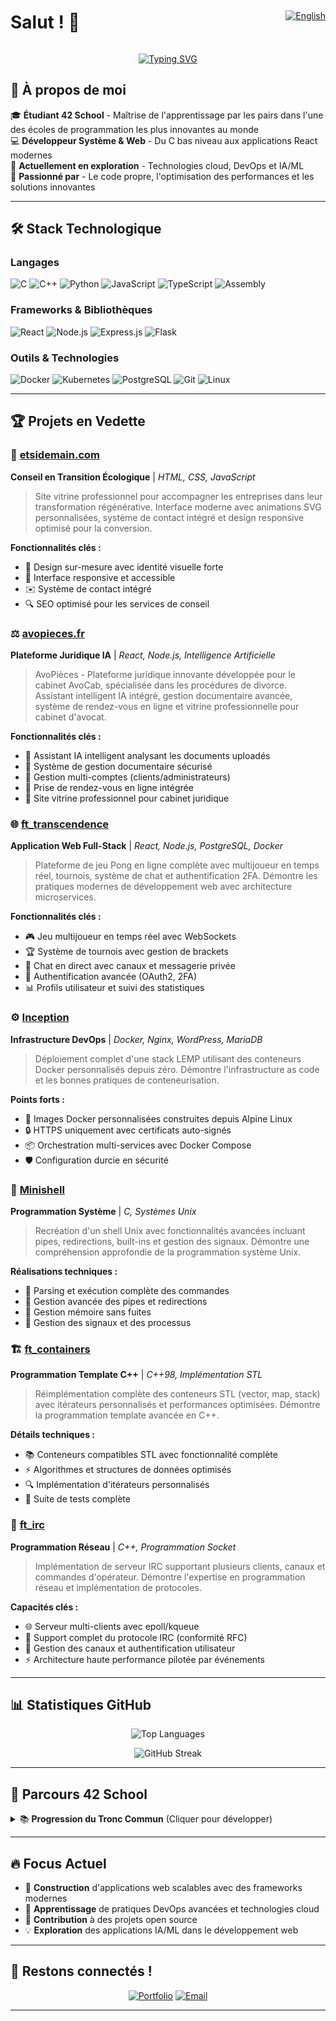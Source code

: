 <div style="display: flex; justify-content: space-between; align-items: center;">

# Salut ! 👋

[![English](https://img.shields.io/badge/Language-English-blue?style=for-the-badge&logo=world&logoColor=white)](README.md)

</div>

<div align="center">


[![Typing SVG](https://readme-typing-svg.herokuapp.com?font=Fira+Code&weight=500&size=24&pause=1000&color=2E8B57&center=true&vCenter=true&width=600&lines=Développeur+Full-Stack;Étudiant+42+School;Expert+Programmation+Système;Passionné+Open+Source)](https://git.io/typing-svg)

</div>

## 🚀 À propos de moi

🎓 **Étudiant 42 School** - Maîtrise de l'apprentissage par les pairs dans l'une des écoles de programmation les plus innovantes au monde  
💻 **Développeur Système & Web** - Du C bas niveau aux applications React modernes  
🌱 **Actuellement en exploration** - Technologies cloud, DevOps et IA/ML  
🎯 **Passionné par** - Le code propre, l'optimisation des performances et les solutions innovantes  

---

## 🛠️ Stack Technologique

### Langages
![C](https://img.shields.io/badge/C-00599C?style=for-the-badge&logo=c&logoColor=white)
![C++](https://img.shields.io/badge/C%2B%2B-00599C?style=for-the-badge&logo=c%2B%2B&logoColor=white)
![Python](https://img.shields.io/badge/Python-3776AB?style=for-the-badge&logo=python&logoColor=white)
![JavaScript](https://img.shields.io/badge/JavaScript-F7DF1E?style=for-the-badge&logo=javascript&logoColor=black)
![TypeScript](https://img.shields.io/badge/TypeScript-007ACC?style=for-the-badge&logo=typescript&logoColor=white)
![Assembly](https://img.shields.io/badge/Assembly-525252?style=for-the-badge&logo=assemblyscript&logoColor=white)

### Frameworks & Bibliothèques
![React](https://img.shields.io/badge/React-20232A?style=for-the-badge&logo=react&logoColor=61DAFB)
![Node.js](https://img.shields.io/badge/Node.js-43853D?style=for-the-badge&logo=node.js&logoColor=white)
![Express.js](https://img.shields.io/badge/Express.js-000000?style=for-the-badge&logo=express&logoColor=white)
![Flask](https://img.shields.io/badge/Flask-000000?style=for-the-badge&logo=flask&logoColor=white)

### Outils & Technologies
![Docker](https://img.shields.io/badge/Docker-2496ED?style=for-the-badge&logo=docker&logoColor=white)
![Kubernetes](https://img.shields.io/badge/Kubernetes-326CE5?style=for-the-badge&logo=kubernetes&logoColor=white)
![PostgreSQL](https://img.shields.io/badge/PostgreSQL-316192?style=for-the-badge&logo=postgresql&logoColor=white)
![Git](https://img.shields.io/badge/Git-F05032?style=for-the-badge&logo=git&logoColor=white)
![Linux](https://img.shields.io/badge/Linux-FCC624?style=for-the-badge&logo=linux&logoColor=black)

---

## 🏆 Projets en Vedette

### 🌱 [etsidemain.com](https://etsidemain.com)
**Conseil en Transition Écologique** | *HTML, CSS, JavaScript*
> Site vitrine professionnel pour accompagner les entreprises dans leur transformation régénérative. Interface moderne avec animations SVG personnalisées, système de contact intégré et design responsive optimisé pour la conversion.

**Fonctionnalités clés :**
- 🎨 Design sur-mesure avec identité visuelle forte
- 📱 Interface responsive et accessible
- ✉️ Système de contact intégré
- 🔍 SEO optimisé pour les services de conseil

### ⚖️ [avopieces.fr](https://avopieces.fr)
**Plateforme Juridique IA** | *React, Node.js, Intelligence Artificielle*
> AvoPièces - Plateforme juridique innovante développée pour le cabinet AvoCab, spécialisée dans les procédures de divorce. Assistant intelligent IA intégré, gestion documentaire avancée, système de rendez-vous en ligne et vitrine professionnelle pour cabinet d'avocat.

**Fonctionnalités clés :**
- 🤖 Assistant IA intelligent analysant les documents uploadés
- 📁 Système de gestion documentaire sécurisé
- 👥 Gestion multi-comptes (clients/administrateurs)
- 📅 Prise de rendez-vous en ligne intégrée
- 🏢 Site vitrine professionnel pour cabinet juridique

### 🌐 [ft_transcendence](https://github.com/kinou-p/ft_transcendence)
**Application Web Full-Stack** | *React, Node.js, PostgreSQL, Docker*
> Plateforme de jeu Pong en ligne complète avec multijoueur en temps réel, tournois, système de chat et authentification 2FA. Démontre les pratiques modernes de développement web avec architecture microservices.

**Fonctionnalités clés :**
- 🎮 Jeu multijoueur en temps réel avec WebSockets
- 🏆 Système de tournois avec gestion de brackets
- 💬 Chat en direct avec canaux et messagerie privée
- 🔐 Authentification avancée (OAuth2, 2FA)
- 📊 Profils utilisateur et suivi des statistiques

### ⚙️ [Inception](https://github.com/kinou-p/inception)
**Infrastructure DevOps** | *Docker, Nginx, WordPress, MariaDB*
> Déploiement complet d'une stack LEMP utilisant des conteneurs Docker personnalisés depuis zéro. Démontre l'infrastructure as code et les bonnes pratiques de conteneurisation.

**Points forts :**
- 🐳 Images Docker personnalisées construites depuis Alpine Linux
- 🔒 HTTPS uniquement avec certificats auto-signés
- 📦 Orchestration multi-services avec Docker Compose
- 🛡️ Configuration durcie en sécurité

### 🎯 [Minishell](https://github.com/kinou-p/minishell)
**Programmation Système** | *C, Systèmes Unix*
> Recréation d'un shell Unix avec fonctionnalités avancées incluant pipes, redirections, built-ins et gestion des signaux. Démontre une compréhension approfondie de la programmation système Unix.

**Réalisations techniques :**
- 🔧 Parsing et exécution complète des commandes
- 🔀 Gestion avancée des pipes et redirections
- 💾 Gestion mémoire sans fuites
- 📡 Gestion des signaux et des processus

### 🏗️ [ft_containers](https://github.com/kinou-p/ft_containers)
**Programmation Template C++** | *C++98, Implémentation STL*
> Réimplémentation complète des conteneurs STL (vector, map, stack) avec itérateurs personnalisés et performances optimisées. Démontre la programmation template avancée en C++.

**Détails techniques :**
- 📚 Conteneurs compatibles STL avec fonctionnalité complète
- ⚡ Algorithmes et structures de données optimisés
- 🔍 Implémentation d'itérateurs personnalisés
- 🧪 Suite de tests complète

### 📡 [ft_irc](https://github.com/kinou-p/ft_irc)
**Programmation Réseau** | *C++, Programmation Socket*
> Implémentation de serveur IRC supportant plusieurs clients, canaux et commandes d'opérateur. Démontre l'expertise en programmation réseau et implémentation de protocoles.

**Capacités clés :**
- 🌐 Serveur multi-clients avec epoll/kqueue
- 💬 Support complet du protocole IRC (conformité RFC)
- 👥 Gestion des canaux et authentification utilisateur
- ⚡ Architecture haute performance pilotée par événements

---

## 📊 Statistiques GitHub

<div align="center">

![Top Languages](https://github-readme-stats.vercel.app/api/top-langs/?username=kinou-p&layout=compact&theme=tokyonight&hide_border=true)

![GitHub Streak](https://github-readme-streak-stats.herokuapp.com/?user=kinou-p&theme=tokyonight&hide_border=true)

</div>

---

## 🎯 Parcours 42 School

<details>
<summary>📚 <strong>Progression du Tronc Commun</strong> (Cliquer pour développer)</summary>

### Programmation Système
- ✅ **libft** - Implémentation de bibliothèque C
- ✅ **get_next_line** - Fonction de lecture de fichier
- ✅ **ft_printf** - Recréation de printf
- ✅ **pipex** - Simulation des pipes Unix
- ✅ **push_swap** - Optimisation d'algorithme de tri
- ✅ **so_long** - Jeu 2D avec graphiques

### Programmation Avancée
- ✅ **Philosophers** - Threading et synchronisation
- ✅ **Minishell** - Implémentation de shell Unix
- ✅ **Cub3D** - Moteur de raycasting 3D

### Programmation Orientée Objet
- ✅ **Modules CPP 00-08** - Maîtrise complète du C++
- ✅ **ft_containers** - Implémentation des conteneurs STL

### Réseau & Sécurité
- ✅ **ft_irc** - Développement de serveur IRC
- ✅ **ft_ping** - Recréation d'utilitaire réseau

### Infrastructure & DevOps
- ✅ **Inception** - Infrastructure Docker
- ✅ **Inception-of-Things** - Déploiement Kubernetes

### Projet Final
- ✅ **ft_transcendence** - Application web full-stack

</details>

---

## 🔥 Focus Actuel

- 🚀 **Construction** d'applications web scalables avec des frameworks modernes
- 🎯 **Apprentissage** de pratiques DevOps avancées et technologies cloud
- 🤝 **Contribution** à des projets open source
- 💡 **Exploration** des applications IA/ML dans le développement web

---

## 🤝 Restons connectés !

<div align="center">

[![Portfolio](https://img.shields.io/badge/Portfolio-FF5722?style=for-the-badge&logo=todoist&logoColor=white)](https://alexandre-pommier.com)
[![Email](https://img.shields.io/badge/Email-D14836?style=for-the-badge&logo=gmail&logoColor=white)](mailto:contact@apommier.com)

</div>

---